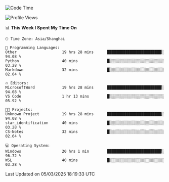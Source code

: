<!--START_SECTION:waka-->
![Code Time](http://img.shields.io/badge/Code%20Time-2%2C355%20hrs%2013%20mins-blue)

![Profile Views](http://img.shields.io/badge/Profile%20Views-0-blue)

📊 **This Week I Spent My Time On** 

```text
🕑︎ Time Zone: Asia/Shanghai

💬 Programming Languages: 
Other                    19 hrs 28 mins      ████████████████████████░   94.08 % 
Python                   40 mins             █░░░░░░░░░░░░░░░░░░░░░░░░   03.28 % 
Markdown                 32 mins             █░░░░░░░░░░░░░░░░░░░░░░░░   02.64 % 

🔥 Editors: 
MicrosoftWord            19 hrs 28 mins      ████████████████████████░   94.08 % 
VS Code                  1 hr 13 mins        █░░░░░░░░░░░░░░░░░░░░░░░░   05.92 % 

🐱‍💻 Projects: 
Unknown Project          19 hrs 28 mins      ████████████████████████░   94.08 % 
star_identification      40 mins             █░░░░░░░░░░░░░░░░░░░░░░░░   03.28 % 
CS-Notes                 32 mins             █░░░░░░░░░░░░░░░░░░░░░░░░   02.64 % 

💻 Operating System: 
Windows                  20 hrs 1 min        ████████████████████████░   96.72 % 
WSL                      40 mins             █░░░░░░░░░░░░░░░░░░░░░░░░   03.28 % 
```


 Last Updated on 05/03/2025 18:19:33 UTC
<!--END_SECTION:waka-->